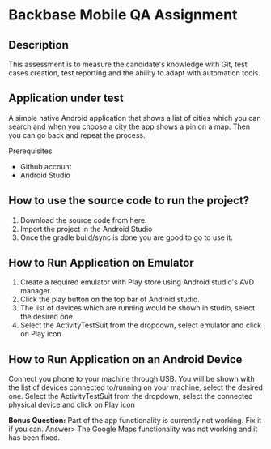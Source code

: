 # Backbase Mobile QA Assignment

## Description
This assessment is to measure the candidate's knowledge with Git, test cases creation, test reporting and the ability to adapt with automation tools.

## Application under test
A simple native Android application that shows a list of cities which you can search and when you choose a city the app shows a pin on a map. Then you can go back and repeat the process.

Prerequisites
- Github account
- Android Studio

## How to use the source code to run the project?

1. Download the source code from here.
2. Import the project in the Android Studio
3. Once the gradle build/sync is done you are good to go to use it.

## How to Run Application on Emulator

1. Create a required emulator with Play store using Android studio's AVD manager. 
2. Click the play button on the top bar of Android studio. 
3. The list of devices which are running would be shown in studio, select the desired one. 
4. Select the ActivityTestSuit from the dropdown, select emulator and click on Play icon

## How to Run Application on an Android Device

Connect you phone to your machine through USB.
You will be shown with the list of devices connected to/running on your machine, select the desired one.
Select the ActivityTestSuit from the dropdown, select the connected physical device and click on Play icon

**Bonus Question:**
Part of the app functionality is currently not working. Fix it if you can.
Answer> The Google Maps functionality was not working and it has been fixed. 
